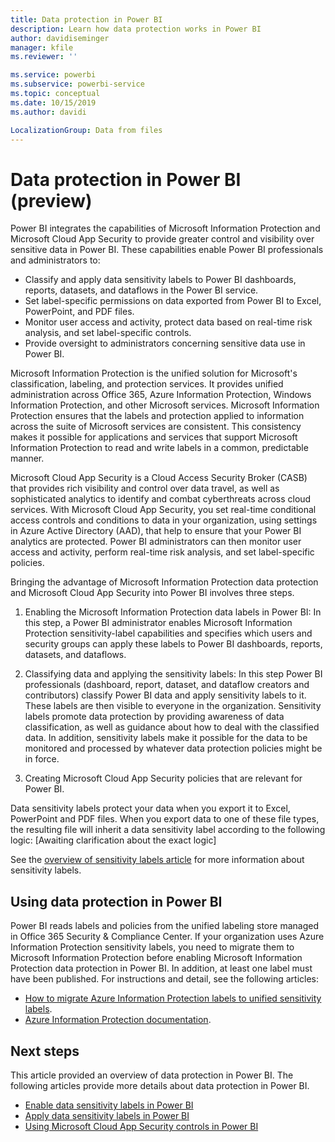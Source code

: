 ```yaml
---
title: Data protection in Power BI
description: Learn how data protection works in Power BI
author: davidiseminger
manager: kfile
ms.reviewer: ''

ms.service: powerbi
ms.subservice: powerbi-service
ms.topic: conceptual
ms.date: 10/15/2019
ms.author: davidi

LocalizationGroup: Data from files
---
```

# Data protection in Power BI (preview)

Power BI integrates the capabilities of Microsoft Information Protection and Microsoft Cloud App Security to provide greater control and visibility over sensitive data in Power BI. These capabilities enable Power BI professionals and administrators to:

* Classify and apply data sensitivity labels to Power BI dashboards, reports, datasets, and dataflows in the Power BI service.
* Set label-specific permissions on data exported from Power BI to Excel, PowerPoint, and PDF files. 
* Monitor user access and activity, protect data based on real-time risk analysis, and set label-specific controls. 
* Provide oversight to administrators concerning sensitive data use in Power BI.

Microsoft Information Protection is the unified solution for Microsoft's classification, labeling, and protection services. It provides unified administration across Office 365, Azure Information Protection, Windows Information Protection, and other Microsoft services. Microsoft Information Protection ensures that the labels and protection applied to information across the suite of Microsoft services are consistent. This consistency makes it possible for applications and services that support Microsoft Information Protection to read and write labels in a common, predictable manner.

Microsoft Cloud App Security is a Cloud Access Security Broker (CASB) that provides rich visibility and control over data travel, as well as sophisticated analytics to identify and combat cyberthreats across cloud services. With Microsoft Cloud App Security, you set real-time conditional access controls and conditions to data in your organization, using settings in Azure Active Directory (AAD), that help to ensure that your Power BI analytics are protected. Power BI administrators can then monitor user access and activity, perform real-time risk analysis, and set label-specific policies.

Bringing the advantage of Microsoft Information Protection data protection and Microsoft Cloud App Security into Power BI involves three steps.

1. Enabling the Microsoft Information Protection data labels in Power BI: In this step, a Power BI administrator enables Microsoft Information Protection sensitivity-label capabilities and specifies which users and security groups can apply these labels to Power BI dashboards, reports, datasets, and dataflows.

2.    Classifying data and applying the sensitivity labels: In this step Power BI professionals (dashboard, report, dataset, and dataflow creators and contributors) classify Power BI data and apply sensitivity labels to it. These labels are then visible to everyone in the organization. Sensitivity labels promote data protection by providing awareness of data classification, as well as guidance about how to deal with the classified data. In addition, sensitivity labels make it possible for the data to be monitored and processed by whatever data protection policies might be in force.

3. Creating Microsoft Cloud App Security policies that are relevant for Power BI.

Data sensitivity labels protect your data when you export it to Excel, PowerPoint and PDF files. When you export data to one of these file types, the resulting file will inherit a data sensitivity label according to the following logic: [Awaiting clarification about the exact logic]

See the [overview of sensitivity labels article](https://docs.microsoft.com/microsoft-365/compliance/sensitivity-labels) for more information about sensitivity labels.

## Using data protection in Power BI

Power BI reads labels and policies from the unified labeling store managed in Office 365 Security & Compliance Center. If your organization uses Azure Information Protection sensitivity labels, you need to migrate them to Microsoft Information Protection before enabling Microsoft Information Protection data protection in Power BI. In addition, at least one label must have been published. For instructions and detail, see the following articles:

* [How to migrate Azure Information Protection labels to unified sensitivity labels](https://docs.microsoft.com/azure/information-protection/configure-policy-migrate-labels).
* [Azure Information Protection documentation](https://docs.microsoft.com/azure/information-protection/configure-policy-migrate-labels).

## Next steps

This article provided an overview of data protection in Power BI. The following articles provide more details about data protection in Power BI. 

* [Enable data sensitivity labels in Power BI](service-security-enable-data-sensitivity-labels.md)
* [Apply data sensitivity labels in Power BI](service-security-apply-data-sensitivity-labels.md)
* [Using Microsoft Cloud App Security controls in Power BI](service-security-using-microsoft-cloud-app-security-controls.md)